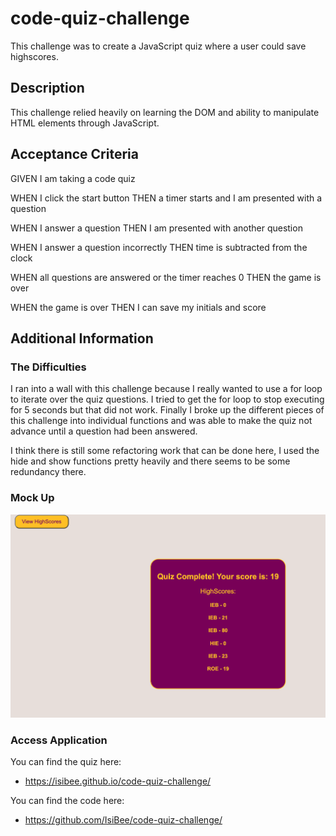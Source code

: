 # code-quiz-challenge

This challenge was to create a JavaScript quiz where a user could save highscores.

## Description

This challenge relied heavily on learning the DOM and ability to manipulate HTML elements through JavaScript.

## Acceptance Criteria
GIVEN I am taking a code quiz

WHEN I click the start button
THEN a timer starts and I am presented with a question

WHEN I answer a question
THEN I am presented with another question

WHEN I answer a question incorrectly
THEN time is subtracted from the clock

WHEN all questions are answered or the timer reaches 0
THEN the game is over

WHEN the game is over
THEN I can save my initials and score

## Additional Information
### The Difficulties
I ran into a wall with this challenge because I really wanted to use a for loop to iterate over the quiz questions. I tried to get the for loop to stop executing for 5 seconds but that did not work. Finally I broke up the different pieces of this challenge into individual functions and was able to make the quiz not advance until a question had been answered.

I think there is still some refactoring work that can be done here, I used the hide and show functions pretty heavily and there seems to be some redundancy there. 

### Mock Up
![HighScore Display](./assets/images/HighScores.png?raw=true "HighScores")

### Access Application
You can find the quiz here:
*  https://isibee.github.io/code-quiz-challenge/

You can find the code here:
* https://github.com/IsiBee/code-quiz-challenge/

